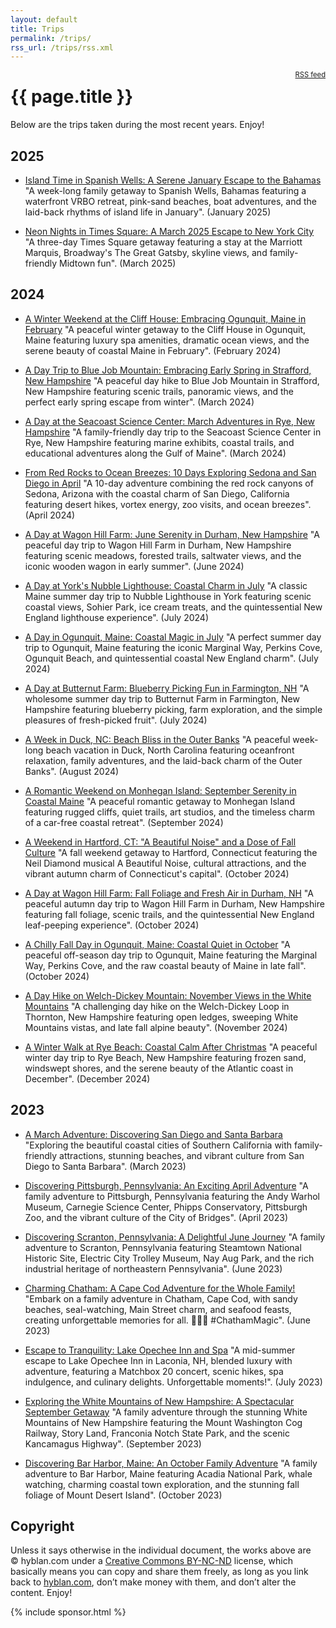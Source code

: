 ```yaml
---
layout: default
title: Trips
permalink: /trips/
rss_url: /trips/rss.xml
---
```

<div style="float: right; font-size: 80%;">
<a href="/trips/rss.xml">RSS feed</a>
</div>

# {{ page.title }}

Below are the trips taken during the most recent years. Enjoy!

<h2 id="2025">2025</h2>

* [Island Time in Spanish Wells: A Serene January Escape to the Bahamas](/trips/2025-01-spanish-wells-bahamas/) "A week-long family getaway to Spanish Wells, Bahamas featuring a waterfront VRBO retreat, pink-sand beaches, boat adventures, and the laid-back rhythms of island life in January". (January 2025)

* [Neon Nights in Times Square: A March 2025 Escape to New York City](/trips/2025-03-times-square-new-york-city/) "A three-day Times Square getaway featuring a stay at the Marriott Marquis, Broadway's The Great Gatsby, skyline views, and family-friendly Midtown fun". (March 2025)

<h2 id="2024">2024</h2>

* [A Winter Weekend at the Cliff House: Embracing Ogunquit, Maine in February](/trips/2024-02-cliff-house-ogunquit-maine/) "A peaceful winter getaway to the Cliff House in Ogunquit, Maine featuring luxury spa amenities, dramatic ocean views, and the serene beauty of coastal Maine in February". (February 2024)

* [A Day Trip to Blue Job Mountain: Embracing Early Spring in Strafford, New Hampshire](/trips/2024-03-blue-job-mountain-nh/) "A peaceful day hike to Blue Job Mountain in Strafford, New Hampshire featuring scenic trails, panoramic views, and the perfect early spring escape from winter". (March 2024)

* [A Day at the Seacoast Science Center: March Adventures in Rye, New Hampshire](/trips/2024-03-seacoast-science-center/) "A family-friendly day trip to the Seacoast Science Center in Rye, New Hampshire featuring marine exhibits, coastal trails, and educational adventures along the Gulf of Maine". (March 2024)

* [From Red Rocks to Ocean Breezes: 10 Days Exploring Sedona and San Diego in April](/trips/2024-04-sedona-san-diego/) "A 10-day adventure combining the red rock canyons of Sedona, Arizona with the coastal charm of San Diego, California featuring desert hikes, vortex energy, zoo visits, and ocean breezes". (April 2024)

* [A Day at Wagon Hill Farm: June Serenity in Durham, New Hampshire](/trips/2024-06-wagon-hill-farm/) "A peaceful day trip to Wagon Hill Farm in Durham, New Hampshire featuring scenic meadows, forested trails, saltwater views, and the iconic wooden wagon in early summer". (June 2024)

* [A Day at York's Nubble Lighthouse: Coastal Charm in July](/trips/2024-07-nubble-lighthouse/) "A classic Maine summer day trip to Nubble Lighthouse in York featuring scenic coastal views, Sohier Park, ice cream treats, and the quintessential New England lighthouse experience". (July 2024)

* [A Day in Ogunquit, Maine: Coastal Magic in July](/trips/2024-07-ogunquit-maine/) "A perfect summer day trip to Ogunquit, Maine featuring the iconic Marginal Way, Perkins Cove, Ogunquit Beach, and quintessential coastal New England charm". (July 2024)

* [A Day at Butternut Farm: Blueberry Picking Fun in Farmington, NH](/trips/2024-07-butternut-farm/) "A wholesome summer day trip to Butternut Farm in Farmington, New Hampshire featuring blueberry picking, farm exploration, and the simple pleasures of fresh-picked fruit". (July 2024)

* [A Week in Duck, NC: Beach Bliss in the Outer Banks](/trips/2024-08-duck-north-carolina/) "A peaceful week-long beach vacation in Duck, North Carolina featuring oceanfront relaxation, family adventures, and the laid-back charm of the Outer Banks". (August 2024)

* [A Romantic Weekend on Monhegan Island: September Serenity in Coastal Maine](/trips/2024-09-monhegan-island/) "A peaceful romantic getaway to Monhegan Island featuring rugged cliffs, quiet trails, art studios, and the timeless charm of a car-free coastal retreat". (September 2024)

* [A Weekend in Hartford, CT: "A Beautiful Noise" and a Dose of Fall Culture](/trips/2024-10-hartford-connecticut/) "A fall weekend getaway to Hartford, Connecticut featuring the Neil Diamond musical A Beautiful Noise, cultural attractions, and the vibrant autumn charm of Connecticut's capital". (October 2024)

* [A Day at Wagon Hill Farm: Fall Foliage and Fresh Air in Durham, NH](/trips/2024-10-wagon-hill-farm-fall/) "A peaceful autumn day trip to Wagon Hill Farm in Durham, New Hampshire featuring fall foliage, scenic trails, and the quintessential New England leaf-peeping experience". (October 2024)

* [A Chilly Fall Day in Ogunquit, Maine: Coastal Quiet in October](/trips/2024-10-ogunquit-fall/) "A peaceful off-season day trip to Ogunquit, Maine featuring the Marginal Way, Perkins Cove, and the raw coastal beauty of Maine in late fall". (October 2024)

* [A Day Hike on Welch-Dickey Mountain: November Views in the White Mountains](/trips/2024-11-welch-dickey-mountain/) "A challenging day hike on the Welch-Dickey Loop in Thornton, New Hampshire featuring open ledges, sweeping White Mountains vistas, and late fall alpine beauty". (November 2024)

* [A Winter Walk at Rye Beach: Coastal Calm After Christmas](/trips/2024-12-rye-beach-winter/) "A peaceful winter day trip to Rye Beach, New Hampshire featuring frozen sand, windswept shores, and the serene beauty of the Atlantic coast in December". (December 2024)

<h2 id="2023">2023</h2>

* [A March Adventure: Discovering San Diego and Santa Barbara](/trips/2023-03-san-diego-santa-barbara/) "Exploring the beautiful coastal cities of Southern California with family-friendly attractions, stunning beaches, and vibrant culture from San Diego to Santa Barbara". (March 2023)

* [Discovering Pittsburgh, Pennsylvania: An Exciting April Adventure](/trips/2023-04-pittsburgh-pennsylvania/) "A family adventure to Pittsburgh, Pennsylvania featuring the Andy Warhol Museum, Carnegie Science Center, Phipps Conservatory, Pittsburgh Zoo, and the vibrant culture of the City of Bridges". (April 2023)

* [Discovering Scranton, Pennsylvania: A Delightful June Journey](/trips/2023-06-scranton-pennsylvania/) "A family adventure to Scranton, Pennsylvania featuring Steamtown National Historic Site, Electric City Trolley Museum, Nay Aug Park, and the rich industrial heritage of northeastern Pennsylvania". (June 2023)

* [Charming Chatham: A Cape Cod Adventure for the Whole Family!](/trips/2023-07-chatham-cape-cod/) "Embark on a family adventure in Chatham, Cape Cod, with sandy beaches, seal-watching, Main Street charm, and seafood feasts, creating unforgettable memories for all. 🌊🦞🌅 #ChathamMagic". (June 2023)

* [Escape to Tranquility: Lake Opechee Inn and Spa](/trips/2023-06-laconia-nh/) "A mid-summer escape to Lake Opechee Inn in Laconia, NH, blended luxury with adventure, featuring a Matchbox 20 concert, scenic hikes, spa indulgence, and culinary delights. Unforgettable moments!". (July 2023)

* [Exploring the White Mountains of New Hampshire: A Spectacular September Getaway](/trips/2023-09-white-mountains-nh/) "A family adventure through the stunning White Mountains of New Hampshire featuring the Mount Washington Cog Railway, Story Land, Franconia Notch State Park, and the scenic Kancamagus Highway". (September 2023)

* [Discovering Bar Harbor, Maine: An October Family Adventure](/trips/2023-10-bar-harbor-maine/) "A family adventure to Bar Harbor, Maine featuring Acadia National Park, whale watching, charming coastal town exploration, and the stunning fall foliage of Mount Desert Island". (October 2023)

## Copyright

Unless it says otherwise in the individual document, the works above are &copy;&nbsp;hyblan.com&nbsp;under a [Creative Commons BY-NC-ND](http://creativecommons.org/licenses/by-nc-nd/3.0/) license, which basically means you can copy and share them freely, as long as you link back to [hyblan.com](https://hyblan.com/), don&rsquo;t make money with them, and don&rsquo;t alter the content. Enjoy!


{% include sponsor.html %}

